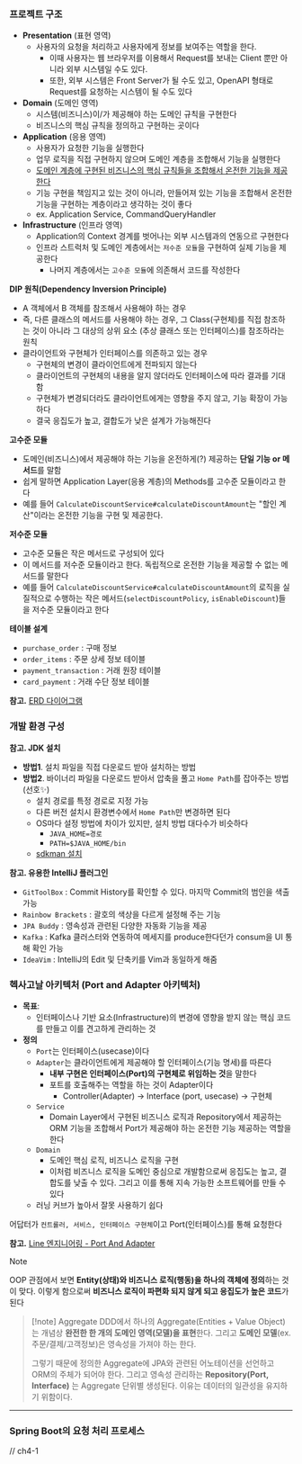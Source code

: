 
### 프로젝트 구조 
- **Presentation** (표현 영역)
	- 사용자의 요청을 처리하고 사용자에게 정보를 보여주는 역할을 한다.
		- 이때 사용자는 웹 브라우저를 이용해서 Request를 보내는 Client 뿐만 아니라 외부 시스템일 수도 있다.
		- 또한, 외부 시스템은 Front Server가 될 수도 있고, OpenAPI 형태로 Request를 요청하는 시스템이 될 수도 있다
- **Domain** (도메인 영역)
	- 시스템(비즈니스)이/가 제공해야 하는 도메인 규칙을 구현한다
	- 비즈니스의 핵심 규칙을 정의하고 구현하는 곳이다
- **Application** (응용 영역)
	- 사용자가 요청한 기능을 실행한다
	- 업무 로직을 직접 구현하지 않으며 도메인 계층을 조합해서 기능을 실행한다
	- <u>도메인 계층에 구현된 비즈니스의 핵심 규칙들을 조합해서 온전한 기능을 제공한다</u>
	- 기능 구현을 책임지고 있는 것이 아니라, 만들어져 있는 기능을 조합해서 온전한 기능을 구현하는 계층이라고 생각하는 것이 좋다 
	- ex. Application Service, CommandQueryHandler
- **Infrastructure** (인프라 영역)
	- Application의 Context 경계를 벗어나는 외부 시스템과의 연동으르 구현한다
	- 인프라 스트럭처 및 도메인 계층에서는 `저수준 모듈`을 구현하여 실제 기능을 제공한다
		- 나머지 계층에서는 `고수준 모듈`에 의존해서 코드를 작성한다

**DIP 원칙(Dependency Inversion Principle)**
- A 객체에서 B 객체를 참조해서 사용해야 하는 경우
- 즉, 다른 클래스의 메서드를 사용해야 하는 경우, 그 Class(구현체)를 직접 참조하는 것이 아니라 그 대상의 상위 요소 (추상 클래스 또는 인터페이스)를 참조하라는 원칙
- 클라이언트와 구현체가 인터페이스를 의존하고 있는 경우
	- 구현체의 변경이 클라이언트에게 전파되지 않는다
	- 클라이언트의 구현체의 내용을 알지 않더라도 인터페이스에 따라 결과를 기대함
	- 구현체가 변경되더라도 클라이언트에게는 영향을 주지 않고, 기능 확장이 가능하다
	- 결국 응집도가 높고, 결합도가 낮은 설계가 가능해진다


**고수준 모듈**
- 도메인(비즈니스)에서 제공해야 하는 기능을 온전하게(?) 제공하는 **단일 기능 or 메서드**를 말함
- 쉽게 말하면 Application Layer(응용 계층)의 Methods를 고수준 모듈이라고 한다
- 예를 들어 `CalculateDiscountService#calculateDiscountAmount`는 "할인 계산"이라는 온전한 기능을 구현 및 제공한다.


**저수준 모듈**
- 고수준 모듈은 작은 메서드로 구성되어 있다
- 이 메서드를 저수준 모듈이라고 한다. 독립적으로 온전한 기능을 제공할 수 없는 메서드를 말한다
- 예를 들어 `CalculateDiscountService#calculateDiscountAmount`의 로직을 실질적으로 수행하는 작은 메서드(`selectDiscountPolicy`, `isEnableDiscount`)들을 저수준 모듈이라고 한다



**테이블 설계**
- `purchase_order` : 구매 정보
- `order_items` : 주문 상세 정보 테이블
- `payment_transaction` : 거래 원장 테이블
- `card_payment` : 거래 수단 정보 테이블

**참고.** [ERD 다이어그램](https://dbdiagram.io/d/6667deb36bc9d447b15c0b8c)


### 개발 환경 구성


**참고. JDK 설치** 
- **방법1**. 설치 파일을 직접 다운로드 받아 설치하는 방법
- **방법2**. 바이너리 파일을 다운로드 받아서 압축을 풀고 `Home Path`를 잡아주는 방법 (선호✨)
	- 설치 경로를 특정 경로로 지정 가능
	- 다른 버전 설치시 환경변수에서 `Home Path`만 변경하면 된다
	- OS마다 설정 방법에 차이가 있지만, 설치 방법 대다수가 비슷하다
		- `JAVA_HOME=경로`
		- `PATH=$JAVA_HOME/bin`
	- [sdkman 설치](https://sdkman.io/)

**참고. 유용한 IntelliJ 플러그인** 
- `GitToolBox` : Commit History를 확인할 수 있다. 마지막 Commit의 범인을 색출 가능
- `Rainbow Brackets` : 괄호의 색상을 다르게 설정해 주는 기능
- `JPA Buddy` : 영속성과 관련된 다양한 자동화 기능을 제공
- `Kafka` : Kafka 클러스터와 연동하여 메세지를 produce한다던가 consum을 UI 통해 확인 가능
- `IdeaVim` : IntelliJ의 Edit 및 단축키를 Vim과 동일하게 해줌


### 헥사고날 아키텍처 (Port and Adapter 아키텍처)

- **목표**: 
	- 인터페이스나 기반 요소(Infrastructure)의 변경에 영향을 받지 않는 핵심 코드를 만들고 이를 견고하게 관리하는 것
- **정의**
	- `Port`는 인터페이스(usecase)이다 
	- `Adapter`는 클라이언트에게 제공해야 할 인터페이스(기능 명세)를 따른다
		- **내부 구현은 인터페이스(Port)의 구현체로 위임하는 것**을 말한다
		- 포트를 호출해주는 역할을 하는 것이 Adapter이다
			- Controller(Adapter) -> Interface (port, usecase) -> 구현체 
	- `Service` 
		- Domain Layer에서 구현된 비즈니스 로직과 Repository에서 제공하는 ORM 기능을 조합해서 Port가 제공해야 하는 온전한 기능 제공하는 역할을 한다
	- `Domain`
		- 도메인 핵심 로직, 비즈니스 로직을 구현
		- 이처럼 비즈니스 로직을 도메인 중심으로 개발함으로써 응집도는 높고, 결합도를 낮출 수 있다. 그리고 이를 통해 지속 가능한 소프트웨어를 만들 수 있다
	- 러닝 커브가 높아서 잘못 사용하기 쉽다

어답터가 `컨트롤러, 서비스, 인터페이스 구현체`이고 Port(인터페이스)를 통해 요청한다

**참고.** [Line 엔지니어링 - Port And Adapter](https://engineering.linecorp.com/ko/blog/port-and-adapter-architecture)


> [!note]
> OOP 관점에서 보면 **Entity(상태)와 비즈니스 로직(행동)을 하나의 객체에 정의**하는 것이 맞다. 이렇게 함으로써 **비즈니스 로직이 파편화 되지 않게 되고 응집도가 높은 코드**가 된다


> [!note] Aggregate
> DDD에서 하나의 Aggregate(Entities +  Value Object)는 개념상 **완전한 한 개의 도메인 영역(모델)을 표현**한다. 그리고 **도메인 모델**(ex. 주문/결제/고객정보)은 영속성을 가져야 하는 한다.
> 
> 그렇기 때문에 정의한 Aggregate에 JPA와 관련된 어노테이션을 선언하고 ORM의 주체가 되어야 한다. 그리고 영속성 관리하는 **Repository(Port, Interface)** 는 Aggregate 단위별 생성된다. 이유는 데이터의 일관성을 유지하기 위함이다.

---

### Spring Boot의 요청 처리 프로세스
// ch4-1